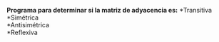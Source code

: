 **Programa para determinar si la matriz de adyacencia es:**
*Transitiva  
*Simétrica  
*Antisimétrica  
*Reflexiva  
